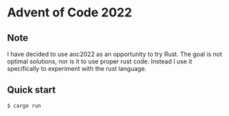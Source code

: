 # Advent of Code 2022

## Note
I have decided to use aoc2022 as an opportunity to try Rust. The goal is not optimal solutions, nor is it to use proper rust code. Instead I use it specifically to experiment with the rust language.

## Quick start
```console
$ cargo run
```

